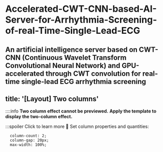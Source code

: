 # Accelerated-CWT-CNN-based-AI-Server-for-Arrhythmia-Screening-of-real-Time-Single-Lead-ECG
An artificial intelligence server based on CWT-CNN (Continuous Wavelet Transform Convolutional Neural Network) and GPU-accelerated through CWT convolution for real-time single-lead ECG arrhythmia screening
---
title: '[Layout] Two columns'
---

::::info
**Two column effect cannot be previewed.**
**Apply the template to display the two-column effect.**

:::spoiler Click to learn more :wave:
Set column properties and quantities:

```
  column-count: 2;
  column-gap: 20px;
  max-width: 100%;
```
